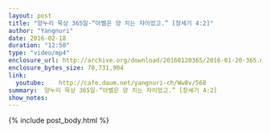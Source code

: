 ```yaml
---
layout: post
title: "양누리 묵상 365일-“아벨은 양 치는 자이었고.” [창세기 4:2]"
author: "Yangnuri"
date: 2016-02-18
duration: "12:50"
type: "video/mp4"
enclosure_url: http://archive.org/download/20160120365/2016-01-20-365.mp4
enclosure_bytes_size: 70,731,904       
link:
  youtube:    http://cafe.daum.net/yangnuri-ch/Ww8v/568
summary:  양누리 묵상 365일-“아벨은 양 치는 자이었고.” [창세기 4:2]
show_notes:
---
```

{% include post_body.html %}
